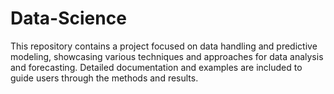 # Data-Science

This repository contains a project focused on data handling and predictive modeling, showcasing various techniques and approaches for data analysis and forecasting. Detailed documentation and examples are included to guide users through the methods and results.
